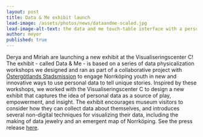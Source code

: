 ```yaml
---
layout: post
title: Data & Me exhibit launch
lead-image: /assets/photos/news/dataandme-scaled.jpg
lead-image-alt-text: the data and me touch-table interface with a person building a data flower 
author: meyer
published: true
---
```


Derya and Miriah are launching a new exhibit at the Visualiseringscenter C! The exhibit - called Data & Me - is based on a series of data physicalization workshops we designed and ran as part of a collaborative project with [Östergötlands Stadsmission](https://stadsmissionenost.se/) to engage Norrköping youth in new and innovative ways to use personal data to tell unique stories. Inspired by these workshops, we worked with the Visualiseringscenter C to design a new exhibit that captures the idea of personal data as a source of play, empowerment, and insight.  The exhibit encourages museum visitors to consider how they can collect data about themselves, and introduces several non-digital techniques for visualizing their data, including the making of data jewelry and an emergent map of Norrköping. See the press release [here](https://visualiseringscenter.se/data-and-me/).



